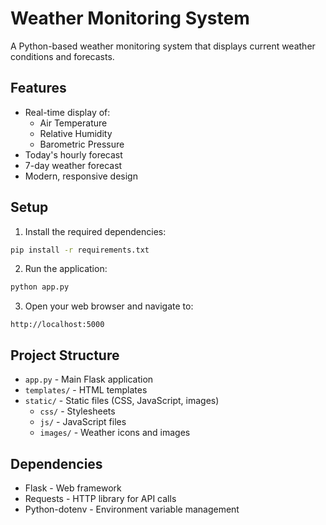 # Weather Monitoring System

A Python-based weather monitoring system that displays current weather conditions and forecasts.

## Features

- Real-time display of:
  - Air Temperature
  - Relative Humidity
  - Barometric Pressure
- Today's hourly forecast
- 7-day weather forecast
- Modern, responsive design

## Setup

1. Install the required dependencies:
```bash
pip install -r requirements.txt
```

2. Run the application:
```bash
python app.py
```

3. Open your web browser and navigate to:
```
http://localhost:5000
```

## Project Structure

- `app.py` - Main Flask application
- `templates/` - HTML templates
- `static/` - Static files (CSS, JavaScript, images)
  - `css/` - Stylesheets
  - `js/` - JavaScript files
  - `images/` - Weather icons and images

## Dependencies

- Flask - Web framework
- Requests - HTTP library for API calls
- Python-dotenv - Environment variable management
